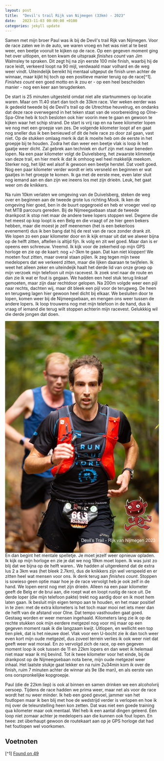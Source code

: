 ```yaml
---
layout: post
title:  "Devil's trail Rijk van Nijmegen (33km) - 2023"
date:   2023-11-03 00:00:00 +0100
categories: jekyll update
---
```



Samen met mijn broer Paul was ik bij de Devil's trail Rijk van Nijmegen. Voor de race zaten we in de auto, we waren vroeg en het was niet al te best weer, een beetje vooruit te kijken op de race. Op een gegeven moment ging het over uitlopen, en toen kwam de uitspraak *finishes count* van Jim Walmsley te spraken. Dit zegt hij na zijn eerste 100 mile finish, waarbij hij de race leidt, verkeerd loopt na 90 mijl, verdwaald maar volhard en de weg weer vindt. Uiteindelijk bereikt hij mentaal uitgeput de finish uren achter de winnaar, maar kijkt hij toch op een positieve manier teruig op de race[^1]. *Finishes count* een goed motto en ik zou er - op een heel bescheiden manier - nog een keer aan terugdenken.

De start is 25 minuten uitgesteld omdat niet alle startnummers op locatie waren. Maar om 11.40 start dan toch de 33km race. Vier weken eerder was ik gedeeld tweede bij de Devil's trail op de Utrechtse heuvelrug, en ondanks dat deze race overwegend in het teken staat van de voorbereiding op Olne-Spa-Olne heb ik toch besloten ook hier voorin mee te gaan en gewoon te kijken waar het schip strand. De start is vrij rap en na twee kilometer lopen we nog met een groepje van zes. De volgende kilometer loopt af en gaat nog sneller dus ik ben benieuwd of dit de hele race zo door zal gaan, vast niet. Op de stukken omlaag merk ik dat ik moeite heb om de eerste in het groepje bij te houden. Zodra het dan weer een beetje vlak is loop ik het gaatje weer dicht. Zal gebrek aan techniek en durf zijn met naar beneden lopen. Na een paar kilometer volgt de Duivelsberg, het zwaarste klimmetje van deze trail, en hier merk ik dat ik omhoog wel heel makkelijk meekom. Sterker nog, het lijkt wel alsof ik gewoon een beetje herstel. Dat voelt goed. Nog een paar kilometer verder wordt er iets versneld en beginnen er wat gaatjes in het groepje te komen. Ik ga met de eerste mee, even later sluit nog iemand aan en dan zijn we ineens los met zijn drieën. Leuk, het gaat weer om de knikkers. 

Na ruim 10km verlaten we omgeving van de Duivelsberg, steken de weg over en beginnen aan de tweede grote lus richting Mook. Ik ken de omgeving hier goed, ben in de buurt opgegroeid en heb er vroeger veel op het MTB parcours gereden. Bij de Nijmeegsebaan staat de tweede drankpost ik stop niet maar de andere twee lopers stoppen wel. Degene die het meest op kop loopt is een Belg en die vraagt of ze hier geen bekers hebben, maar die moest je zelf meenemen (het is een bekerloos evenement) dus ik ben bang dat hij de rest van de race zonder drank zit. We lopen zo een paar kilometer door en ik kijk ernaar uit dat we alweer bijna op de helft zitten, aftellen is altijd fijn. Ik volg en zit wel goed. Maar dan is er opeens een schreeuw. Vreemd. Ik kijk voor de zekerheid op mijn GPS horloge en zie op de kaart: nog +/-3km te gaan. Dat kan niet kloppen! We moeten fout zitten, maar overal staan pijlen. Ik zeg tegen mijn twee medelopers dat we verkeerd zitten, maar die lijken daaraan te twijfelen. Ik weet het alleen zeker en uiteindeijk haalt het derde lid van onze groep op mijn verzoek mijn telefoon uit mijn racevest. Ik zoek snel naar de route en dan zie ik wat er fout is gegaan. We hadden een heel stuk terug linksaf gemoeten, maar zijn daar rechtdoor gelopen. Na 200m volgde weer een pijl naar rechts, dachten wij, maar dit bleek een pijl voor de terugweg. De heen en terugweg lagen hier gewoon heel dicht bij elkaar. We besluiten door te lopen, komen weer bij de Nijmeegsebaan, en mengen ons weer tussen de andere lopers. Ik loop trouwens nog met mijn telefoon in de hand, dus ik vraag of iemand die terug wilt stoppen achterin mijn racevest. Gelukkkig wil die derde jongen dat doen.

<img src="/images/20231029/DTNijmegen0006.jpg"
     alt="© Ted van Aanholt"
     style="float: left; margin-right: 10px;" />

En dan begint het mentale spelletje. Je moet jezelf weer opnieuw opladen. Ik kijk op mijn  horloge en zie je dat we nog 19km moet lopen. Ik was juist zo blij dat we bijna op de helft waren.. We hadden al uitgerekend dat de extra lus 2 a 3km was (het bleek 2.7km), dus de knikkers zijn wel verspeeld en er zitten heel wat mensen voor ons. Ik denk terug aan *finishes count*. Stoppen is sowieso geen optie maar hoe je de race vervolgt heb je ook zelf in de hand. We lopen eerst nog met zijn drieën. Alleen na een paar kilometer geeft de Belg er de brui aan, die roept wat en loopt rustig de race uit. De derde loper (die mijn telefoon pakte) trekt nog aardig door en ik moet hem laten gaan. Ik besluit mijn eigen tempo aan te houden, en het maar positief in te zien: met de extra kilometers is het toch maar mooi net iets meer dan de helft van de afstand voor Olne. Dat tempo vasthouden gaat goed. Gestaag worden er weer mensen ingehaald. Kilometers lang zie ik op de rechte stukken ook mijn eerdere metgezel nog voor mij maar op een gegeven moment raak ik die langzaam kwijt. Uitlopen, en wellicht een top tien plek, dat is het nieuwe doel. Vlak voor een U-bocht zie ik dan toch weer even kort mijn oude metgezel, dus zoveel terrein verlies ik ook weer niet dat geeft weer wat moraal. En zo vervolgd zich de race, op een gegeven moment loop ik ook tussen de 11 en 22km lopers en dan weet ik helemaal niet maar waar ik mij bevind. Tot ik twee kilometer voor het einde, bij de drankpost op de Nijmeegsebaan nota bene, mijn oude metgezel weer inhaal. Het laatste stukje gaat lekker en na ruim 2u34min kom ik over de finish, ruim 7 minuten achter de winnar als 9e (8e man), en als eerste van ons oorspronkelijke kopgroepje. 

Paul (die de 22km liep) is ook al binnen en samen drinken we een alcoholvrij oersoep. Tijdens de race hadden we prima weer, maar net als voor de race wordt het nu weer minder. Ik heb een goed gevoel, jammer van het foutlopen maar ik ben blij met hoe de wedstrijd verder is verlopen en hoe ik mij over de teleurstelling heen kon zetten.  Dat was niet een goede training qua kilometer maar ook mentaal. Wel heb ik een aantal dingen geleerd. Één loop niet zomaar achter je medelopers aan die kunnen ook fout lopen. En twee: zet überhaupt gewoon de routekaart aan op je GPS horloge dat had het foutlopen wel voorkomen.

<div class="strava-embed-placeholder" data-embed-type="activity" data-embed-id="10125493904"></div><script src="https://strava-embeds.com/embed.js"></script>

## Voetnoten
[^1] [Found on 49](https://www.youtube.com/watch?v=DZb7jBYL9y8)

